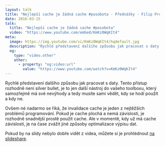```yaml
---
layout: talk
title: "Nejlepší cache je žádná cache #posobota - Přednášky - Filip Procházka"
date: 2016-03-15
talk:
  title: "Nejlepší cache je žádná cache #posobota"
  video: "https://www.youtube.com/embed/KmKz0WqKIt4"
meta:
  image: https://img.youtube.com/vi/KmKz0WqKIt4/hqdefault.jpg
  description: "Rychlé představení dalšího způsobu jak pracovat s daty, který vám umožňuje snadněji řešit invalidaci cache, která se velice snadno stane opravdu komplexní."
  og:
    type: "video.other"
    other:
      - property: "og:video:url"
        value: "https://www.youtube.com/watch?v=KmKz0WqKIt4"
---
```


Rychlé představení dalšího způsobu jak pracovat s daty.
Tento přístup rozhodně není silver bullet, je to jen další nástroj do vašeho toolboxu, který samozřejmě má své nevýhody a tedy musíte sami vědět, kdy se hodí použít a kdy ne.

Ovšem né nadarmo se říká, že invalidace cache je jeden z nejtěžších problémů programování.
Pokud je cache plochá a nemá závislosti, je rozhodně snadnější prostě použit cache.
Ale v momentě, kdy už má cache závislosti, je na čase zvážit jiné způsoby optimalizace výpisu dat.

Pokud by na slidy nebylo dobře vidět z videa, můžete si je prohlédnout [na slideshare][slides].

[slides]: https://www.slideshare.net/HosipLan/nejlep-cache-je-dn-cache
